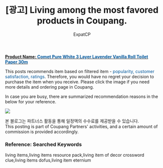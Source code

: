 ﻿---
layout: post
title: " [광고] Living among the most favored products in Coupang."
author: ExpatCP
categories: [ Living ]
tags: [living items,living items resource pack,living item of decor crossword clue,living items dofus,living item eternium]
image: https://thumbnail7.coupangcdn.com/thumbnails/remote/492x492ex/image/retail/images/9832046468730-bf03a689-14e9-44b1-a27c-eeb3368b3856.jpg 
comments: true
---

<a href="https://link.coupang.com/a/lNvBS"><b>Product Name: <font color='#01579B'>Comet Pure White 3 Layer Lavender Vanilla Roll Toilet Paper 30m</font></b></a>

This posts recommends item based on filtered item - <font color='#01579B'>popularity, customer satisfaction, ratings</font>.
Therefore, you would have no regret your decision to purchase the item when you receive.
Please click the image if you need more details and ordering page in Coupang. 

In case you are busy, there are summarized recommendation reasons in the below for your reference. 

<a href="https://link.coupang.com/a/lNvBS"><img src="https://thumbnail7.coupangcdn.com/thumbnails/remote/q89/image/retail/images/89284645804432-5bbf2d4b-ad1f-41f5-963a-9d4095073cc6.jpg"></a> 

본 블로그는 파트너스 활동을 통해 일정액의 수수료를 제공받을 수 있습니다.<br>
This posting is part of Coupang Partners' activities, and a certain amount of commission is provided accordingly.

### Reference: Searched Keywords  
living items,living items resource pack,living item of decor crossword clue,living items dofus,living item eternium
